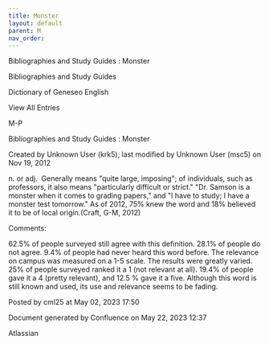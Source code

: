 ```yaml
---
title: Monster
layout: default
parent: M
nav_order:
---
```


Bibliographies and Study Guides : Monster

Bibliographies and Study Guides

Dictionary of Geneseo English

View All Entries

M-P

Bibliographies and Study Guides : Monster

Created by  Unknown User (krk5), last modified by  Unknown User (msc5) on Nov 19, 2012

n. or adj.  Generally means &quot;quite large, imposing&quot;; of individuals, such as professors, it also means &quot;particularly difficult or strict.&quot; &quot;Dr. Samson is a monster when it comes to grading papers,&quot; and &quot;I have to study; I have a monster test tomorrow.&quot; As of 2012, 75% knew the word and 18% believed it to be of local origin.(Craft, G-M, 2012)

Comments:

62.5% of people surveyed still agree with this definition. 28.1% of people do not agree. 9.4% of people had never heard this word before. The relevance on campus was measured on a 1-5 scale. The results were greatly varied. 25% of people surveyed ranked it a 1 (not relevant at all). 19.4% of people gave it a 4 (pretty relevant), and 12.5 % gave it a five. Although this word is still known and used, its use and relevance seems to be fading. 

Posted by cml25 at May 02, 2023 17:50

Document generated by Confluence on May 22, 2023 12:37

Atlassian
